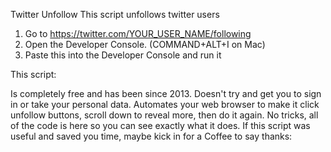 Twitter Unfollow
 This script unfollows twitter users 

1. Go to https://twitter.com/YOUR_USER_NAME/following
2. Open the Developer Console. (COMMAND+ALT+I on Mac)
3. Paste this into the Developer Console and run it


This script:

Is completely free and has been since 2013.
Doesn't try and get you to sign in or take your personal data.
Automates your web browser to make it click unfollow buttons, scroll down to reveal more, then do it again.
No tricks, all of the code is here so you can see exactly what it does.
If this script was useful and saved you time, maybe kick in for a Coffee to say thanks:
